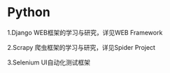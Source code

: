 # Python

1.Django WEB框架的学习与研究，详见WEB Framework

2.Scrapy 爬虫框架的学习与研究，详见Spider Project

3.Selenium UI自动化测试框架


